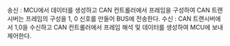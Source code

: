 송신 : MCU에서 데이터를 생성하고 CAN 컨트롤러에서 프레임을 구성하여 CAN 트랜시버는 프레임의 구성을 1, 0 신호를 만들어 BUS에 전송한다. 
수신 : CAN 트랜시버에서 1,0을 수신하고 CAN 컨트롤러에서 프레임 해석 및 데이터를 생성하여 MCU에 보내 제어한다.